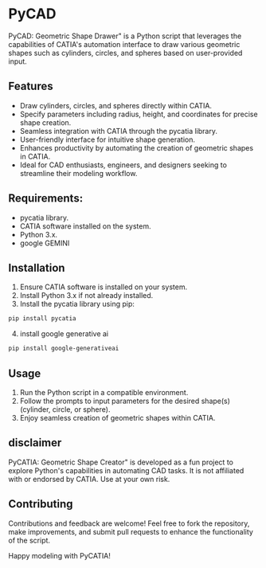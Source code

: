 
# PyCAD

PyCAD: Geometric Shape Drawer" is a Python script that leverages the capabilities of CATIA's automation interface to draw various geometric shapes such as cylinders, circles, and spheres based on user-provided input.

## Features

- Draw cylinders, circles, and spheres directly within CATIA.
- Specify parameters including radius, height, and coordinates for precise shape creation.
- Seamless integration with CATIA through the pycatia library.
- User-friendly interface for intuitive shape generation.
- Enhances productivity by automating the creation of geometric shapes in CATIA.
- Ideal for CAD enthusiasts, engineers, and designers seeking to streamline their modeling workflow.


## Requirements:
- pycatia library.
- CATIA software installed on the system.
- Python 3.x.
- google GEMINI
## Installation

1. Ensure CATIA software is installed on your system.
2. Install Python 3.x if not already installed.
3. Install the pycatia library using pip:
```bash
pip install pycatia
```
4. install google generative ai
```bash
pip install google-generativeai
```
## Usage

1. Run the Python script in a compatible environment.
2. Follow the prompts to input parameters for the desired shape(s) (cylinder, circle, or sphere).
3. Enjoy seamless creation of geometric shapes within CATIA.
## disclaimer
PyCATIA: Geometric Shape Creator" is developed as a fun project to explore Python's capabilities in automating CAD tasks. It is not affiliated with or endorsed by CATIA. Use at your own risk.
## Contributing

Contributions and feedback are welcome! Feel free to fork the repository, make improvements, and submit pull requests to enhance the functionality of the script.

Happy modeling with PyCATIA!

